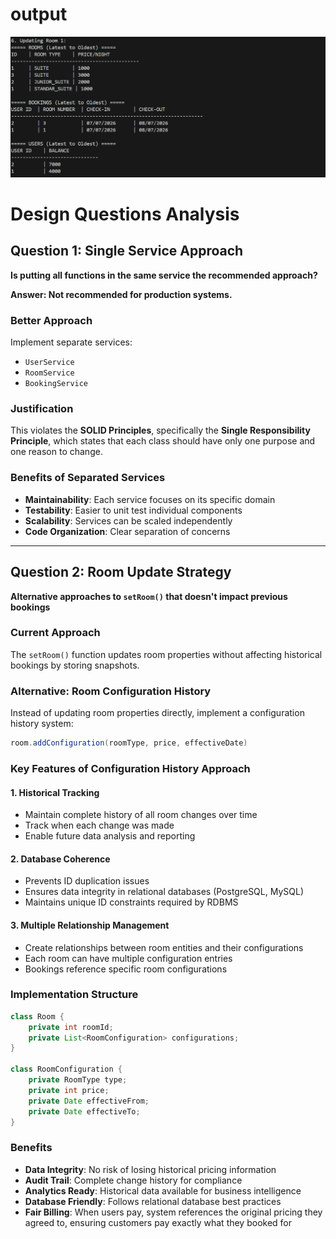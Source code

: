 # output
![output](output.png)


# Design Questions Analysis

## Question 1: Single Service Approach

**Is putting all functions in the same service the recommended approach?**

**Answer: Not recommended for production systems.**

### Better Approach
Implement separate services:
- `UserService`
- `RoomService` 
- `BookingService`

### Justification
This violates the **SOLID Principles**, specifically the **Single Responsibility Principle**, which states that each class should have only one purpose and one reason to change.

### Benefits of Separated Services
- **Maintainability**: Each service focuses on its specific domain
- **Testability**: Easier to unit test individual components
- **Scalability**: Services can be scaled independently
- **Code Organization**: Clear separation of concerns

---

## Question 2: Room Update Strategy

**Alternative approaches to `setRoom()` that doesn't impact previous bookings**

### Current Approach
The `setRoom()` function updates room properties without affecting historical bookings by storing snapshots.

### Alternative: Room Configuration History

Instead of updating room properties directly, implement a configuration history system:

```java
room.addConfiguration(roomType, price, effectiveDate)
```

### Key Features of Configuration History Approach

#### 1. **Historical Tracking**
- Maintain complete history of all room changes over time
- Track when each change was made
- Enable future data analysis and reporting

#### 2. **Database Coherence**
- Prevents ID duplication issues
- Ensures data integrity in relational databases (PostgreSQL, MySQL)
- Maintains unique ID constraints required by RDBMS

#### 3. **Multiple Relationship Management**
- Create relationships between room entities and their configurations
- Each room can have multiple configuration entries
- Bookings reference specific room configurations

### Implementation Structure
```java
class Room {
    private int roomId;
    private List<RoomConfiguration> configurations;
}

class RoomConfiguration {
    private RoomType type;
    private int price;
    private Date effectiveFrom;
    private Date effectiveTo;
}
```

### Benefits
- **Data Integrity**: No risk of losing historical pricing information
- **Audit Trail**: Complete change history for compliance
- **Analytics Ready**: Historical data available for business intelligence
- **Database Friendly**: Follows relational database best practices
- **Fair Billing**: When users pay, system references the original pricing they agreed to, ensuring customers pay exactly what they booked for